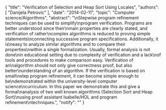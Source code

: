 {
    "title": "Verification of Selection and Heap Sort Using Locales",
    "authors": [
        "Danijela Petrovic"
    ],
    "date": "2014-02-11",
    "topic": "Computer science/Algorithms",
    "abstract": "\nStepwise program refinement techniques can be used to simplify\nprogram verification. Programs are better understood since their\nmain properties are clearly stated, and verification of rather\ncomplex algorithms is reduced to proving simple statements\nconnecting successive program specifications. Additionally, it is\neasy to analyze similar algorithms and to compare their properties\nwithin a single formalization. Usually, formal analysis is not done\nin educational setting due to complexity of verification and a lack\nof tools and procedures to make comparison easy. Verification of an\nalgorithm should not only give correctness proof, but also better\nunderstanding of an algorithm. If the verification is based on small\nstep program refinement, it can become simple enough to be\ndemonstrated within the university-level computer science\ncurriculum. In this paper we demonstrate this and give a formal\nanalysis of two well known algorithms (Selection Sort and Heap Sort)\nusing proof assistant Isabelle/HOL and program refinement\ntechniques.",
    "notify": ""
}